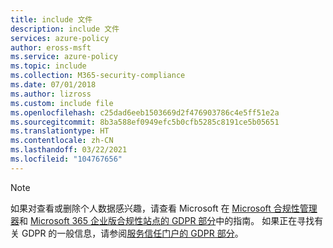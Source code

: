 ```yaml
---
title: include 文件
description: include 文件
services: azure-policy
author: eross-msft
ms.service: azure-policy
ms.topic: include
ms.collection: M365-security-compliance
ms.date: 07/01/2018
ms.author: lizross
ms.custom: include file
ms.openlocfilehash: c25dad6eeb1503669d2f476903786c4e5ff51e2a
ms.sourcegitcommit: 8b3a588ef0949efc5b0cfb5285c8191ce5b05651
ms.translationtype: HT
ms.contentlocale: zh-CN
ms.lasthandoff: 03/22/2021
ms.locfileid: "104767656"
---
```

>[!Note]
>如果对查看或删除个人数据感兴趣，请查看 Microsoft 在 [Microsoft 合规性管理器](https://servicetrust.microsoft.com/ComplianceManager)和 [Microsoft 365 企业版合规性站点的 GDPR 部分](/microsoft-365/compliance/gdpr)中的指南。 如果正在寻找有关 GDPR 的一般信息，请参阅[服务信任门户的 GDPR 部分](https://servicetrust.microsoft.com/ViewPage/GDPRGetStarted)。
